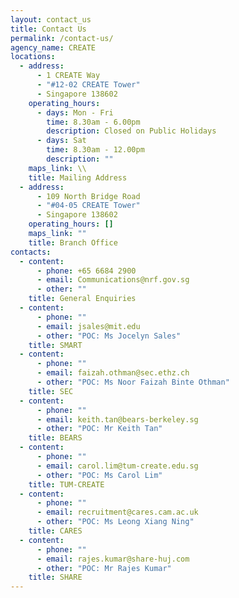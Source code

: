 ```yaml
---
layout: contact_us
title: Contact Us
permalink: /contact-us/
agency_name: CREATE
locations:
  - address:
      - 1 CREATE Way
      - "#12-02 CREATE Tower"
      - Singapore 138602
    operating_hours:
      - days: Mon - Fri
        time: 8.30am - 6.00pm
        description: Closed on Public Holidays
      - days: Sat
        time: 8.30am - 12.00pm
        description: ""
    maps_link: \\
    title: Mailing Address
  - address:
      - 109 North Bridge Road
      - "#04-05 CREATE Tower"
      - Singapore 138602
    operating_hours: []
    maps_link: ""
    title: Branch Office
contacts:
  - content:
      - phone: +65 6684 2900
      - email: Communications@nrf.gov.sg
      - other: ""
    title: General Enquiries
  - content:
      - phone: ""
      - email: jsales@mit.edu
      - other: "POC: Ms Jocelyn Sales"
    title: SMART
  - content:
      - phone: ""
      - email: faizah.othman@sec.ethz.ch
      - other: "POC: Ms Noor Faizah Binte Othman"
    title: SEC
  - content:
      - phone: ""
      - email: keith.tan@bears-berkeley.sg
      - other: "POC: Mr Keith Tan"
    title: BEARS
  - content:
      - phone: ""
      - email: carol.lim@tum-create.edu.sg
      - other: "POC: Ms Carol Lim"
    title: TUM-CREATE
  - content:
      - phone: ""
      - email: recruitment@cares.cam.ac.uk
      - other: "POC: Ms Leong Xiang Ning"
    title: CARES
  - content:
      - phone: ""
      - email: rajes.kumar@share-huj.com
      - other: "POC: Mr Rajes Kumar"
    title: SHARE
---
```

